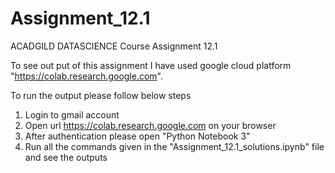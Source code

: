# Assignment_12.1
ACADGILD DATASCIENCE Course Assignment 12.1


To see out put of this assignment I have used google cloud platform "https://colab.research.google.com". 

To run the output please follow below steps

1. Login to gmail account
2. Open url https://colab.research.google.com on your browser
3. After authentication please open "Python Notebook 3" 
4. Run all the commands given in the "Assignment_12.1_solutions.ipynb" file and see the outputs
